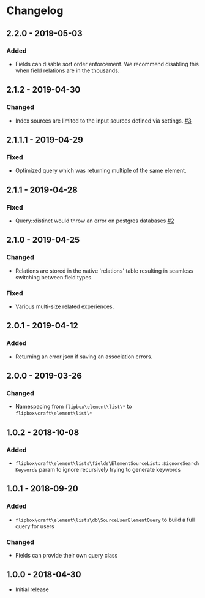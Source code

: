 Changelog
=========

## 2.2.0 - 2019-05-03
### Added
- Fields can disable sort order enforcement.  We recommend disabling this when field relations are in the thousands.

## 2.1.2 - 2019-04-30
### Changed
- Index sources are limited to the input sources defined via settings. [#3](https://github.com/flipboxfactory/craft-element-lists/issues/3)

## 2.1.1.1 - 2019-04-29
### Fixed
- Optimized query which was returning multiple of the same element.

## 2.1.1 - 2019-04-28
### Fixed
- Query::distinct would throw an error on postgres databases [#2](https://github.com/flipboxfactory/craft-element-lists/issues/2)

## 2.1.0 - 2019-04-25
### Changed
- Relations are stored in the native 'relations' table resulting in seamless switching between field types.

### Fixed
- Various multi-size related experiences.

## 2.0.1 - 2019-04-12
### Added
- Returning an error json if saving an association errors.

## 2.0.0 - 2019-03-26
### Changed
- Namespacing from `flipbox\element\list\*` to `flipbox\craft\element\list\*`

## 1.0.2 - 2018-10-08
### Added
- `flipbox\craft\element\lists\fields\ElementSourceList::$ignoreSearchKeywords` param to ignore recursively trying to generate keywords 

## 1.0.1 - 2018-09-20
### Added
- `flipbox\craft\element\lists\db\SourceUserElementQuery` to build a full query for users

### Changed
- Fields can provide their own query class

## 1.0.0 - 2018-04-30
- Initial release
